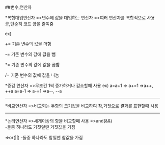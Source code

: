 ##변수,연산자

\*복합대입연산자
=>변수에 값을 대입하는 연산자
=>여러 연산자를 복합적으로 사용 곧,단순히 코드 양을 줄여줌

ex)

+= 기존 변수의 값을 더함

-= 기존 변수의 값에 값을 뺌

\*= 기존 변수의 값에 값을 곱함

/= 기존 변수의 값에 값을 나눔

\*증감 연산자
=>무조건 1씩 증가하거나 감소할때 사용
ex)
a=a+1 => a+=1 =>a++, ++a
a=a-1 => a-=1 =>a--, --a

---

\*비교연산자
=>비교되는 두항의 크기값을 비교하여 참,거짓으로 결과를 표현할때 사용

---

\*논리연산자
=>세개이상의 항을 비교할때 사용
=>and(&&)  
-둘중 하나라도 거짓일땐 거짓값을 가짐

=>or(||) -둘중 하나라도 참일땐 참값을 가짐
